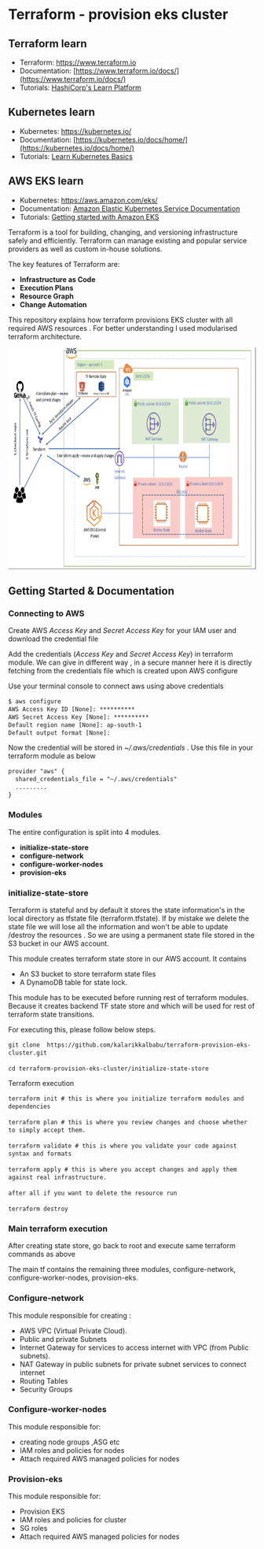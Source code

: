 # Terraform - provision eks cluster

## Terraform learn

- Terraform: https://www.terraform.io
- Documentation: [https://www.terraform.io/docs/](https://www.terraform.io/docs/)
- Tutorials: [HashiCorp's Learn Platform](https://learn.hashicorp.com/terraform)


## Kubernetes learn
- Kubernetes: https://kubernetes.io/
- Documentation: [https://kubernetes.io/docs/home/](https://kubernetes.io/docs/home/)
- Tutorials: [Learn Kubernetes Basics](https://kubernetes.io/docs/tutorials/kubernetes-basics/)

## AWS EKS learn
- Kubernetes: https://aws.amazon.com/eks/
- Documentation: [Amazon Elastic Kubernetes Service Documentation](https://docs.aws.amazon.com/eks/?icmpid=docs_homepage_containers)
- Tutorials: [Getting started with Amazon EKS](https://aws.amazon.com/eks/getting-started/)

Terraform is a tool for building, changing, and versioning infrastructure safely and efficiently. Terraform can manage existing and popular service providers as well as custom in-house solutions.

The key features of Terraform are:

- **Infrastructure as Code**
- **Execution Plans**
- **Resource Graph**
- **Change Automation**

This repository explains how terraform provisions EKS cluster with all required AWS resources . For better understanding I used modularised terraform architecture.

<img alt="Terraform" src="eks-provision.png" width="800px" height="450px">

## Getting Started & Documentation

### Connecting to AWS

Create AWS *Access Key* and *Secret Access Key* for your IAM user and download the credential file

Add the credentials (*Access Key* and *Secret Access Key*) in terraform module. We can give in different way , in a secure manner here it is directly fetching from the credentials file which is created upon AWS configure

Use your terminal console to connect aws using above credentials

```
$ aws configure
AWS Access Key ID [None]: **********
AWS Secret Access Key [None]: **********
Default region name [None]: ap-south-1
Default output format [None]:
```
Now the credential will be stored in  *~/.aws/credentials* . Use this file in your terraform module as below

```
provider "aws" {
  shared_credentials_file = "~/.aws/credentials"
  .........
}
```

### Modules

The entire configuration is split into 4 modules.

- **initialize-state-store**
- **configure-network**
- **configure-worker-nodes**
- **provision-eks**

### initialize-state-store

Terraform is stateful and by default it stores the state information's in the local directory as tfstate file (terraform.tfstate). If by mistake we delete the state file we will lose all the information and won't be able to update /destroy the resources . So we are using a permanent state file stored in the S3 bucket in our AWS account.

This module creates terraform state store in our AWS account. It contains

- An S3 bucket to store terraform state files
- A DynamoDB table for state lock.

This module has to be executed before running rest of terraform modules. Because it creates backend TF state store and which will be used for rest of terraform state transitions.


For executing this, please follow below steps.

```
git clone  https://github.com/kalarikkalbabu/terraform-provision-eks-cluster.git

cd terraform-provision-eks-cluster/initialize-state-store
```

Terraform execution
 ```
terraform init # this is where you initialize terraform modules and dependencies

terraform plan # this is where you review changes and choose whether to simply accept them.

terraform validate # this is where you validate your code against syntax and formats

terraform apply # this is where you accept changes and apply them against real infrastructure.

after all if you want to delete the resource run

terraform destroy

```

### Main terraform execution

After creating state store, go back to root and execute same terraform commands as above

The main tf contains the remaining three modules, configure-network, configure-worker-nodes, provision-eks.


### Configure-network

This module responsible for creating :

- AWS VPC (Virtual Private Cloud).
- Public and private Subnets
- Internet Gateway for services to access internet with VPC (from Public subnets).
- NAT Gateway in public subnets for private subnet services to connect internet
- Routing Tables
- Security Groups


### Configure-worker-nodes

This module responsible for:

- creating node groups ,ASG etc
- IAM roles and policies for nodes
- Attach required AWS managed policies for nodes


### Provision-eks

This module responsible for:

- Provision EKS
- IAM roles and policies for cluster
- SG roles
- Attach required AWS managed policies for nodes





